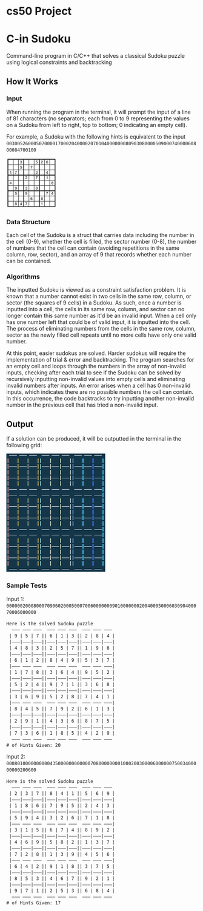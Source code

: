 # cs50 Project

# C-in Sudoku

Command-line program in C/C++ that solves a classical Sudoku puzzle using logical constraints and backtracking

## How It Works

### Input

When running the program in the terminal, it will prompt the input of a line of 81 characters (no separators; each from 0 to 9 representing the values on a Sudoku from left to right, top to bottom; 0 indicating an empty cell).

For example, a Sudoku with the following hints is equivalent to the input `003005260005070000170002040000207010400000008090308000050900074000060800084700100`

![sample_sudoku](img/sample_sudoku.png)

### Data Structure

Each cell of the Sudoku is a struct that carries data including the number in the cell (0-9), whether the cell is filled, the sector number (0-8), the number of numbers that the cell can contain (avoiding repetitions in the same column, row, sector), and an array of 9 that records whether each number can be contained.

### Algorithms

The inputted Sudoku is viewed as a constraint satisfaction problem. It is known that a number cannot exist in two cells in the same row, column, or sector (the squares of 9 cells) in a Sudoku. As such, once a number is inputted into a cell, the cells in its same row, column, and sector can no longer contain this same number as it'd be an invalid input. When a cell only has one number left that could be of valid input, it is inputted into the cell. The process of eliminating numbers from the cells in the same row, column, sector as the newly filled cell repeats until no more cells have only one valid number.

At this point, easier sudokus are solved. Harder sudokus will require the implementation of trial & error and backtracking. The program searches for an empty cell and loops through the numbers in the array of non-invalid inputs, checking after each trial to see if the Sudoku can be solved by recursively inputting non-invalid values into empty cells and eliminating invalid numbers after inputs. An error arises when a cell has 0 non-invalid inputs, which indicates there are no possible numbers the cell can contain. In this occurrence, the code backtracks to try inputting another non-invalid number in the previous cell that has tried a non-invalid input.

## Output

If a solution can be produced, it will be outputted in the terminal in the following grid:

![empty_grid](img/empty_grid.png)

### Sample Tests

Input 1: `000000200080007090602000500070060000000901000000020040005000603090400070006000000`

```
Here is the solved Sudoku puzzle
  ——— ——— ———  ——— ——— ———  ——— ——— ——— 
 | 9 | 5 | 7 || 6 | 1 | 3 || 2 | 8 | 4 | 
 |———|———|———||———|———|———||———|———|———| 
 | 4 | 8 | 3 || 2 | 5 | 7 || 1 | 9 | 6 | 
 |———|———|———||———|———|———||———|———|———| 
 | 6 | 1 | 2 || 8 | 4 | 9 || 5 | 3 | 7 | 
 |——— ——— ———  ——— ——— ———  ——— ——— ———| 
 | 1 | 7 | 8 || 3 | 6 | 4 || 9 | 5 | 2 | 
 |———|———|———||———|———|———||———|———|———| 
 | 5 | 2 | 4 || 9 | 7 | 1 || 3 | 6 | 8 | 
 |———|———|———||———|———|———||———|———|———| 
 | 3 | 6 | 9 || 5 | 2 | 8 || 7 | 4 | 1 | 
 |——— ——— ———  ——— ——— ———  ——— ——— ———| 
 | 8 | 4 | 5 || 7 | 9 | 2 || 6 | 1 | 3 | 
 |———|———|———||———|———|———||———|———|———| 
 | 2 | 9 | 1 || 4 | 3 | 6 || 8 | 7 | 5 | 
 |———|———|———||———|———|———||———|———|———| 
 | 7 | 3 | 6 || 1 | 8 | 5 || 4 | 2 | 9 | 
  ——— ——— ———  ——— ——— ———  ——— ——— ——— 
# of Hints Given: 20
```

Input 2: `000801000000000043500000000000070800000000100020030000600000075003400000000200600`

```
Here is the solved Sudoku puzzle
  ——— ——— ———  ——— ——— ———  ——— ——— ——— 
 | 2 | 3 | 7 || 8 | 4 | 1 || 5 | 6 | 9 | 
 |———|———|———||———|———|———||———|———|———| 
 | 1 | 8 | 6 || 7 | 9 | 5 || 2 | 4 | 3 | 
 |———|———|———||———|———|———||———|———|———| 
 | 5 | 9 | 4 || 3 | 2 | 6 || 7 | 1 | 8 | 
 |——— ——— ———  ——— ——— ———  ——— ——— ———| 
 | 3 | 1 | 5 || 6 | 7 | 4 || 8 | 9 | 2 | 
 |———|———|———||———|———|———||———|———|———| 
 | 4 | 6 | 9 || 5 | 8 | 2 || 1 | 3 | 7 | 
 |———|———|———||———|———|———||———|———|———| 
 | 7 | 2 | 8 || 1 | 3 | 9 || 4 | 5 | 6 | 
 |——— ——— ———  ——— ——— ———  ——— ——— ———| 
 | 6 | 4 | 2 || 9 | 1 | 8 || 3 | 7 | 5 | 
 |———|———|———||———|———|———||———|———|———| 
 | 8 | 5 | 3 || 4 | 6 | 7 || 9 | 2 | 1 | 
 |———|———|———||———|———|———||———|———|———| 
 | 9 | 7 | 1 || 2 | 5 | 3 || 6 | 8 | 4 | 
  ——— ——— ———  ——— ——— ———  ——— ——— ——— 
# of Hints Given: 17
```
